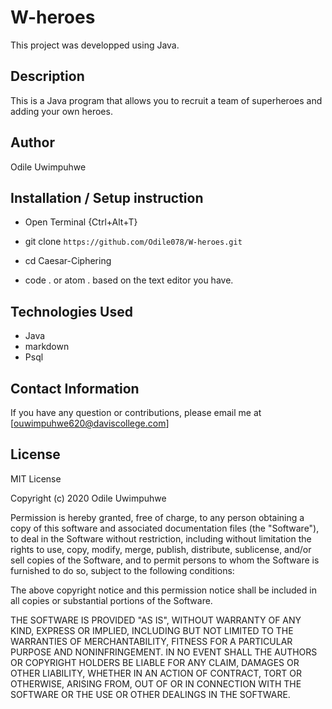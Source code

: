 # W-heroes

This project was developped using Java.

## Description

This is a Java program that allows you to recruit a team of superheroes and adding your own heroes.
## Author
 Odile Uwimpuhwe



## Installation / Setup instruction
* Open Terminal {Ctrl+Alt+T}

* git clone ```https://github.com/Odile078/W-heroes.git```

* cd Caesar-Ciphering

* code . or atom . based on the text editor you have.

## Technologies Used

* Java
* markdown
* Psql


## Contact Information 

If you have any question or contributions, please email me at [ouwimpuhwe620@daviscollege.com]

## License

MIT License

Copyright (c) 2020 Odile Uwimpuhwe

Permission is hereby granted, free of charge, to any person obtaining a copy
of this software and associated documentation files (the "Software"), to deal
in the Software without restriction, including without limitation the rights
to use, copy, modify, merge, publish, distribute, sublicense, and/or sell
copies of the Software, and to permit persons to whom the Software is
furnished to do so, subject to the following conditions:

The above copyright notice and this permission notice shall be included in all
copies or substantial portions of the Software.

THE SOFTWARE IS PROVIDED "AS IS", WITHOUT WARRANTY OF ANY KIND, EXPRESS OR
IMPLIED, INCLUDING BUT NOT LIMITED TO THE WARRANTIES OF MERCHANTABILITY,
FITNESS FOR A PARTICULAR PURPOSE AND NONINFRINGEMENT. IN NO EVENT SHALL THE
AUTHORS OR COPYRIGHT HOLDERS BE LIABLE FOR ANY CLAIM, DAMAGES OR OTHER
LIABILITY, WHETHER IN AN ACTION OF CONTRACT, TORT OR OTHERWISE, ARISING FROM,
OUT OF OR IN CONNECTION WITH THE SOFTWARE OR THE USE OR OTHER DEALINGS IN THE
SOFTWARE.